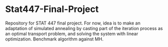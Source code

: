 # Stat447-Final-Project

Repository for STAT 447 final project. For now, idea is to make an adaptation of simulated annealing by casting part of the iteration process as an optimal transport problem, and solving the system with linear optimization. Benchmark algorithm against MH. 

